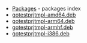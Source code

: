
- [Packages](https://asciimoth.github.io/testdebrpm/deb/Packages) - packages index
- [gotestprjtmpl-amd64.deb](https://asciimoth.github.io/testdebrpm/deb/pool/gotestprjtmpl-amd64.deb)
- [gotestprjtmpl-arm64.deb](https://asciimoth.github.io/testdebrpm/deb/pool/gotestprjtmpl-arm64.deb)
- [gotestprjtmpl-armhf.deb](https://asciimoth.github.io/testdebrpm/deb/pool/gotestprjtmpl-armhf.deb)
- [gotestprjtmpl-i386.deb](https://asciimoth.github.io/testdebrpm/deb/pool/gotestprjtmpl-i386.deb)